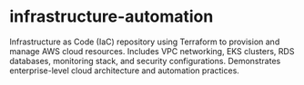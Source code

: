 # infrastructure-automation
Infrastructure as Code (IaC) repository using Terraform to provision and manage AWS cloud resources. Includes VPC networking, EKS clusters, RDS databases, monitoring stack, and security configurations. Demonstrates enterprise-level cloud architecture and automation practices.
